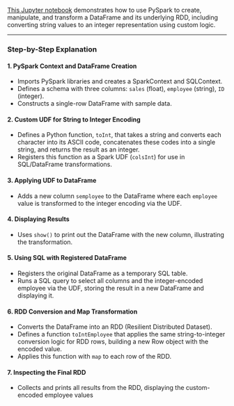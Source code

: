 [This Jupyter notebook](https://github.com/werowe/SparkPythonUDF/blob/master/SparkUDF.ipynb) demonstrates how to use PySpark to create, manipulate, and transform a DataFrame and its underlying RDD, including converting string values to an integer representation using custom logic.

---

### Step-by-Step Explanation

#### 1. **PySpark Context and DataFrame Creation**
- Imports PySpark libraries and creates a SparkContext and SQLContext.
- Defines a schema with three columns: `sales` (float), `employee` (string), `ID` (integer).
- Constructs a single-row DataFrame with sample data.

#### 2. **Custom UDF for String to Integer Encoding**
- Defines a Python function, `toInt`, that takes a string and converts each character into its ASCII code, concatenates these codes into a single string, and returns the result as an integer.
- Registers this function as a Spark UDF (`colsInt`) for use in SQL/DataFrame transformations.

#### 3. **Applying UDF to DataFrame**
- Adds a new column `semployee` to the DataFrame where each `employee` value is transformed to the integer encoding via the UDF.

#### 4. **Displaying Results**
- Uses `show()` to print out the DataFrame with the new column, illustrating the transformation.

#### 5. **Using SQL with Registered DataFrame**
- Registers the original DataFrame as a temporary SQL table.
- Runs a SQL query to select all columns and the integer-encoded employee via the UDF, storing the result in a new DataFrame and displaying it.

#### 6. **RDD Conversion and Map Transformation**
- Converts the DataFrame into an RDD (Resilient Distributed Dataset).
- Defines a function `toIntEmployee` that applies the same string-to-integer conversion logic for RDD rows, building a new Row object with the encoded value.
- Applies this function with `map` to each row of the RDD.

#### 7. **Inspecting the Final RDD**
- Collects and prints all results from the RDD, displaying the custom-encoded employee values
